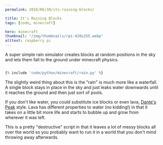 ```yaml
---
permalink: 2018/06/30/its-raining-blocks/

title: It's Raining Blocks
tags: [code, minecraft]

hero: minecraft
thumbnail: "/img/thumbnails/rpi-420x255.webp"
alttext: raspberry pi
---
```


A super simple rain simulator creates blocks at random positions in the sky and lets them fall to the ground under minecraft physics.

```python

{% include 'code/python/minecraft/rain.py' %}

```

The slightly weird thing about this is the "rain" is much more like a waterfall. A single block stays in place in the sky and
just leaks water downwards until it reaches the ground and then just sort of pools.

If you don't like water, you could substitute ice blocks or even lava,
<a href="https://www.imdb.com/title/tt0118928/">Dante's Peak</a> style. Lava has different properties to water (no kidding!) in that
it takes on a little bit more life and starts to bubble up and grow from wherever it was left.

This is a pretty "destructive" script in that it leaves a lot of messy blocks all over the world so you probably want to run it
in a world that you don't mind throwing away afterwards.
